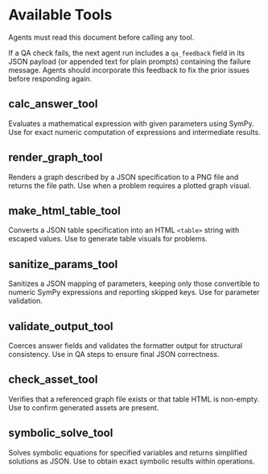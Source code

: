 # Available Tools

Agents must read this document before calling any tool.

If a QA check fails, the next agent run includes a ``qa_feedback`` field in its
JSON payload (or appended text for plain prompts) containing the failure
message. Agents should incorporate this feedback to fix the prior issues before
responding again.

## calc_answer_tool
Evaluates a mathematical expression with given parameters using SymPy. Use for exact numeric computation of expressions and intermediate results.

## render_graph_tool
Renders a graph described by a JSON specification to a PNG file and returns the file path. Use when a problem requires a plotted graph visual.

## make_html_table_tool
Converts a JSON table specification into an HTML `<table>` string with escaped values. Use to generate table visuals for problems.

## sanitize_params_tool
Sanitizes a JSON mapping of parameters, keeping only those convertible to numeric SymPy expressions and reporting skipped keys. Use for parameter validation.

## validate_output_tool
Coerces answer fields and validates the formatter output for structural consistency. Use in QA steps to ensure final JSON correctness.

## check_asset_tool
Verifies that a referenced graph file exists or that table HTML is non-empty. Use to confirm generated assets are present.

## symbolic_solve_tool
Solves symbolic equations for specified variables and returns simplified solutions as JSON. Use to obtain exact symbolic results within operations.

